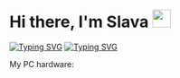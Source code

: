 <h1 aligh="center"> Hi there, I'm Slava <img src=https://media1.giphy.com/media/v1.Y2lkPTc5MGI3NjExYnEyczBzOHk5dmhlbzFoZngxcGgzcnptc2EzanJjNno1aTZldjJ3YiZlcD12MV9pbnRlcm5hbF9naWZfYnlfaWQmY3Q9Zw/Wj7lNjMNDxSmc/giphy.gif height=32/> </h1>
<a href="https://git.io/typing-svg"><img src="https://readme-typing-svg.herokuapp.com?font=Fira+Code&pause=1000&color=5F42F7&width=435&lines=Sorry+I'm+not+speaking+English." alt="Typing SVG" /></a>
<a href="https://git.io/typing-svg"><img src="https://readme-typing-svg.herokuapp.com?font=Fira+Code&pause=1000&color=5F42F7&width=435&lines=Please+speak+Russian!" alt="Typing SVG" /></a>

My PC hardware:
<img scr = "https://img.shields.io/badge/AMD-%23000000.svg?style=for-the-badge&logo=amd&logoColor=white"> 
<img scr = "https://img.shields.io/badge/nVIDIA-%2376B900.svg?style=for-the-badge&logo=nVIDIA&logoColor=white">


<img scr = "https://img.shields.io/badge/riotgames-D32936.svg?style=for-the-badge&logo=riotgames&logoColor=white">
<img scr = "https://img.shields.io/badge/steam-%23000000.svg?style=for-the-badge&logo=steam&logoColor=white">


<img scr = "https://img.shields.io/badge/pycharm-143?style=for-the-badge&logo=pycharm&logoColor=black&color=black&labelColor=green">
<img scr = "https://img.shields.io/badge/python-3670A0?style=for-the-badge&logo=python&logoColor=ffdd54">


<img scr = "https://img.shields.io/badge/Windows-0078D6?style=for-the-badge&logo=windows&logoColor=white">
<img scr = "https://img.shields.io/badge/Android-3DDC84?style=for-the-badge&logo=android&logoColor=white">
